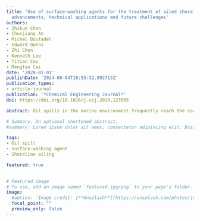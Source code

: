 ```yaml
---
title: 'Use of surface-washing agents for the treatment of oiled shorelines: research
  advancements, technical applications and future challenges'
authors:
- Zhikun Chen
- Chunjiang An
- Michel Boufadel
- Edward Owens
- Zhi Chen
- Kenneth Lee
- Yitian Cao
- Mengfan Cai
date: '2020-01-01'
publishDate: '2024-08-04T18:55:32.892713Z'
publication_types:
- article-journal
publication: '*Chemical Engineering Journal*'
doi: https://doi.org/10.1016/j.cej.2019.123565

abstract: Oil spills in the marine environment frequently reach the coastal zone where active cleanup strategies may become necessary if the rates of natural weathering and attenuation of the stranded oil are considered inadequate. The application of surface-washing agents (SWAs) is an operational technique that enhances the separation and removal of oil that is adhered to solid surfaces. This article presents a comprehensive review of the current and emerging technologies to treat oiled shorelines using SWAs. The discussion includes a brief description of the characteristics of shoreline oiling and the current available techniques for shoreline treatment or cleanup. It summarizes the basics of surface washing, toxicity issues associate with SWAs, and state-of-the-art efforts to date on oil removal using SWAs at both laboratory and field scales. The development trends of green SWAs for shoreline treatment are further introduced. Finally, a new perspective on challenges and recommendations is provided for future research on the applicability and effectiveness of SWAs oiled shorelines.

# Summary. An optional shortened abstract.
#summary: Lorem ipsum dolor sit amet, consectetur adipiscing elit. Duis posuere tellus ac convallis placerat. Proin tincidunt magna sed ex sollicitudin condimentum.

tags:
- Oil spill
- Surface-washing agent
- Shoreline oiling

featured: true

  
# Featured image
# To use, add an image named `featured.jpg/png` to your page's folder. 
image:
  #aption: 'Image credit: [**Unsplash**](https://unsplash.com/photos/jdD8gXaTZsc)'
  focal_point: ""
  preview_only: false
---
```

